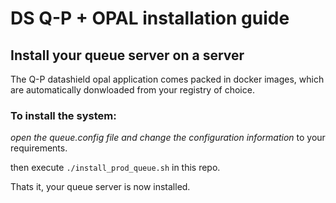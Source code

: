 # DS Q-P + OPAL installation guide


## Install your queue server on a server

The Q-P datashield opal application comes packed in docker images, which are automatically donwloaded from your registry of choice.

### To install the system:

*open the queue.config file and change the configuration information* to your requirements.

then execute `./install_prod_queue.sh` in this repo.

Thats it, your queue server is now installed.






